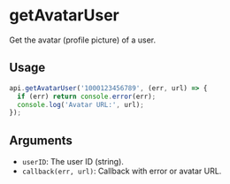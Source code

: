 # getAvatarUser

Get the avatar (profile picture) of a user.

## Usage
```js
api.getAvatarUser('1000123456789', (err, url) => {
  if (err) return console.error(err);
  console.log('Avatar URL:', url);
});
```

## Arguments
- `userID`: The user ID (string).
- `callback(err, url)`: Callback with error or avatar URL.
